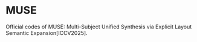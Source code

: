 # MUSE
Official codes of MUSE: Multi-Subject Unified Synthesis via Explicit Layout Semantic Expansion[ICCV2025].
